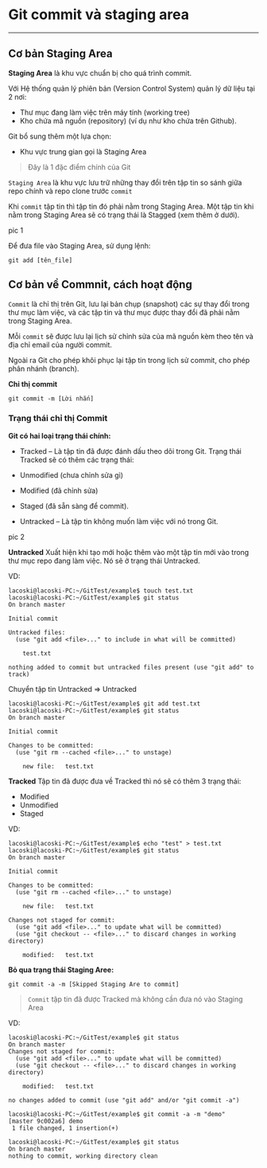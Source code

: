 # Git commit và staging area
---
## Cơ bản Staging Area
__Staging Area__ là khu vực chuẩn bị cho quá trình commit.

Với Hệ thống quản lý phiên bản (Version Control System) quản lý dữ liệu tại 2 nơi:
- Thư mục đang làm việc trên máy tính (working tree)
- Kho chứa mã nguồn (repository) (ví dụ như kho chứa trên Github).

Git bổ sung thêm một lựa chọn:
- Khu vực trung gian gọi là Staging Area
> Đây là 1 đặc điểm chính của Git

`Staging Area` là khu vực lưu trữ những thay đổi trên tập tin so sánh giữa repo chính và repo clone trước `commit`

Khi `commit` tập tin thì tập tin đó phải nằm trong Staging Area. Một tập tin khi nằm trong Staging Area sẽ có trạng thái là Stagged (xem thêm ở dưới).

pic 1

Để đưa file vào Staging Area, sử dụng lệnh:
```
git add [tên_file]
```

## Cơ bản về Commnit, cách hoạt động
`Commit` là chỉ thị trên Git, lưu lại bản chụp (snapshot) các sự thay đổi trong thư mục làm việc, và các tập tin và thư mục được thay đổi đã phải nằm trong Staging Area.

Mỗi `commit` sẽ được lưu lại lịch sử chỉnh sửa của mã nguồn kèm theo tên và địa chỉ email của người commit.

Ngoài ra Git cho phép khôi phục lại tập tin trong lịch sử commit, cho phép phân nhánh (branch).

__Chỉ thị commit__

```
git commit -m [Lời nhắn]
```

### Trạng thái chỉ thị Commit
__Git có hai loại trạng thái chính:__
- Tracked – Là tập tin đã được đánh dấu theo dõi trong Git.
 Trạng thái Tracked sẽ có thêm các trạng thái:
 - Unmodified (chưa chỉnh sửa gì)
 - Modified (đã chỉnh sửa)
 - Staged (đã sẵn sàng để commit).

- Untracked – Là tập tin không muốn làm việc với nó trong Git.

pic 2

__Untracked__
Xuất hiện khi tạo mới hoặc thêm vào một tập tin mới vào trong thư mục repo đang làm việc. Nó sẽ ở trạng thái Untracked.

VD:
```shell
lacoski@lacoski-PC:~/GitTest/example$ touch test.txt
lacoski@lacoski-PC:~/GitTest/example$ git status
On branch master

Initial commit

Untracked files:
  (use "git add <file>..." to include in what will be committed)

	test.txt

nothing added to commit but untracked files present (use "git add" to track)

```

Chuyển tập tin Untracked => Untracked
```shell
lacoski@lacoski-PC:~/GitTest/example$ git add test.txt
lacoski@lacoski-PC:~/GitTest/example$ git status
On branch master

Initial commit

Changes to be committed:
  (use "git rm --cached <file>..." to unstage)

	new file:   test.txt
```

__Tracked__
Tập tin đã được đưa về Tracked thì nó sẽ có thêm 3 trạng thái:
- Modified
- Unmodified
- Staged

VD:
```shell
lacoski@lacoski-PC:~/GitTest/example$ echo "test" > test.txt
lacoski@lacoski-PC:~/GitTest/example$ git status
On branch master

Initial commit

Changes to be committed:
  (use "git rm --cached <file>..." to unstage)

	new file:   test.txt

Changes not staged for commit:
  (use "git add <file>..." to update what will be committed)
  (use "git checkout -- <file>..." to discard changes in working directory)

	modified:   test.txt
```

__Bỏ qua trạng thái Staging Aree:__
```
git commit -a -m [Skipped Staging Are to commit]
```
> `Commit` tập tin đã được Tracked mà không cần đưa nó vào Staging Area

VD:
```shell
lacoski@lacoski-PC:~/GitTest/example$ git status
On branch master
Changes not staged for commit:
  (use "git add <file>..." to update what will be committed)
  (use "git checkout -- <file>..." to discard changes in working directory)

	modified:   test.txt

no changes added to commit (use "git add" and/or "git commit -a")

lacoski@lacoski-PC:~/GitTest/example$ git commit -a -m "demo"
[master 9c002a6] demo
 1 file changed, 1 insertion(+)

lacoski@lacoski-PC:~/GitTest/example$ git status
On branch master
nothing to commit, working directory clean
```
